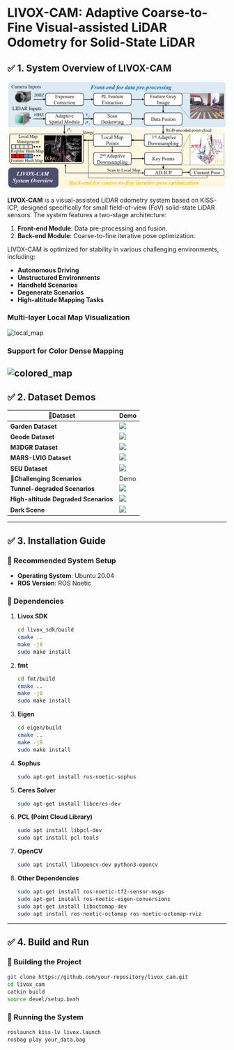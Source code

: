 # **LIVOX-CAM: Adaptive Coarse-to-Fine Visual-assisted LiDAR Odometry for Solid-State LiDAR**

## ✅ 1. System Overview of LIVOX-CAM

<img src="kiss_lv/doc/1.png" width="600">

**LIVOX-CAM** is a visual-assisted LiDAR odometry system based on KISS-ICP, designed specifically for small field-of-view (FoV) solid-state LiDAR sensors. The system features a two-stage architecture:  
1. **Front-end Module**: Data pre-processing and fusion.  
2. **Back-end Module**: Coarse-to-fine iterative pose optimization.

LIVOX-CAM is optimized for stability in various challenging environments, including:
- **Autonomous Driving**  
- **Unstructured Environments**  
- **Handheld Scenarios**  
- **Degenerate Scenarios**  
- **High-altitude Mapping Tasks**

### Multi-layer Local Map Visualization
![local_map](kiss_lv/doc/gif/local_map.gif)

### Support for Color Dense Mapping
![colored_map](kiss_lv/doc/gif/colored_map.gif)
---

## ✅ 2. Dataset Demos

| 📌Dataset                  | Demo |
|--------------------------|------|
| **Garden Dataset**        | ![](kiss_lv/doc/gif/garden.gif) |
| **Geode Dataset**         | ![](kiss_lv/doc/gif/geode.gif) | 
| **M3DGR Dataset**         | ![](kiss_lv/doc/gif/m3gdr.gif) |
| **MARS-LVIG Dataset**     | ![](kiss_lv/doc/gif/mars.gif) |
| **SEU Dataset**           | ![](kiss_lv/doc/gif/seug.gif) |
| **📌Challenging Scenarios** | Demo |
| **Tunnel-degraded Scenarios** | ![](kiss_lv/doc/gif/geode_de.gif) | 
| **High-altitude Degraded Scenarios** | ![](kiss_lv/doc/gif/seua.gif) |
| **Dark Scene**            | ![](kiss_lv/doc/gif/dark.gif) |

---

## ✅ 3. Installation Guide

### 🔧 Recommended System Setup

- **Operating System**: Ubuntu 20.04
- **ROS Version**: ROS Noetic

### 🔧 Dependencies

1. **Livox SDK**  
    ```bash
    cd livox_sdk/build
    cmake ..
    make -j8
    sudo make install
    ```

2. **fmt**  
    ```bash
    cd fmt/build
    cmake ..
    make -j8
    sudo make install
    ```

3. **Eigen**  
    ```bash
    cd eigen/build
    cmake ..
    make -j8
    sudo make install
    ```

4. **Sophus**  
    ```bash
    sudo apt-get install ros-noetic-sophus
    ```

5. **Ceres Solver**  
    ```bash
    sudo apt-get install libceres-dev
    ```

6. **PCL (Point Cloud Library)**  
    ```bash
    sudo apt install libpcl-dev
    sudo apt install pcl-tools
    ```

7. **OpenCV**  
    ```bash
    sudo apt install libopencv-dev python3-opencv
    ```

8. **Other Dependencies**  
    ```bash
    sudo apt-get install ros-noetic-tf2-sensor-msgs
    sudo apt-get install ros-noetic-eigen-conversions
    sudo apt-get install liboctomap-dev
    sudo apt install ros-noetic-octomap ros-noetic-octomap-rviz
    ```

---

## ✅ 4. Build and Run
### 🔧 Building the Project

```bash
git clone https://github.com/your-repository/livox_cam.git
cd livox_cam
catkin build
source devel/setup.bash
```

###  🔧 Running the System

```bash
roslaunch kiss-lv livox.launch
rosbag play your_data.bag
